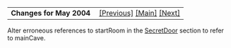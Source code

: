 <table width="100%" data-border="0" data-cellspacing="0"
data-cellpadding="3" data-bgcolor="#C0C0C0">
<colgroup>
<col style="width: 50%" />
<col style="width: 50%" />
</colgroup>
<tbody>
<tr>
<td style="text-align: left;"><strong>Changes for May 2004<br />
</strong></td>
<td style="text-align: right;"><a
href="changesforv_3_0_6q.htm">[Previous]</a> <a
href="generalintroduction.htm">[Main]</a> <a
href="changesforv3_0_6p.htm">[Next]</a></td>
</tr>
</tbody>
</table>

  
Alter erroneous references to startRoom in the
[SecretDoor](secretdoor.htm) section to refer to mainCave.  

